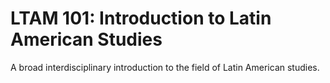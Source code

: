 # LTAM 101: Introduction to Latin American Studies

A broad interdisciplinary introduction to the field of Latin American studies.